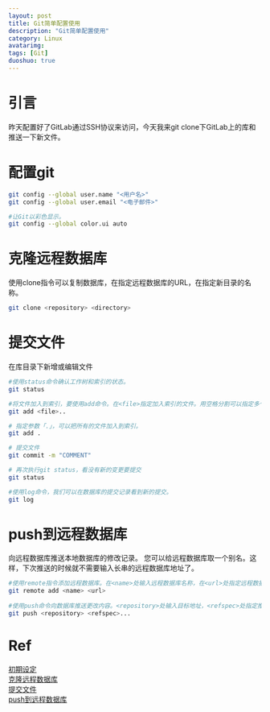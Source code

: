 ```yaml
---
layout: post
title: Git简单配置使用
description: "Git简单配置使用"
category: Linux
avatarimg:
tags: [Git]
duoshuo: true
---
```


# 引言
昨天配置好了GitLab通过SSH协议来访问，今天我来git clone下GitLab上的库和推送一下新文件。

# 配置git

```bash
git config --global user.name "<用户名>"
git config --global user.email "<电子邮件>"

#让Git以彩色显示。
git config --global color.ui auto
```   

# 克隆远程数据库
使用clone指令可以复制数据库，在<repository>指定远程数据库的URL，在<directory>指定新目录的名称。

```bash
git clone <repository> <directory>
```    

# 提交文件
在库目录下新增或编辑文件

```bash
#使用status命令确认工作树和索引的状态。
git status

#将文件加入到索引，要使用add命令。在<file>指定加入索引的文件。用空格分割可以指定多个文件。
git add <file>..

# 指定参数「.」，可以把所有的文件加入到索引。
git add .

# 提交文件
git commit -m "COMMENT"

# 再次执行git status，看没有新的变更要提交
git status

#使用log命令，我们可以在数据库的提交记录看到新的提交。
git log
```    

# push到远程数据库

向远程数据库推送本地数据库的修改记录。
您可以给远程数据库取一个别名。这样，下次推送的时候就不需要输入长串的远程数据库地址了。

```bash
#使用remote指令添加远程数据库。在<name>处输入远程数据库名称，在<url>处指定远程数据库的URL。
git remote add <name> <url>
 
#使用push命令向数据库推送更改内容。<repository>处输入目标地址，<refspec>处指定推送的分支。
git push <repository> <refspec>...

```    

# Ref
[初期设定](http://backlogtool.com/git-guide/cn/intro/intro2_2.html)  
[克隆远程数据库](http://backlogtool.com/git-guide/cn/intro/intro4_3.html)  
[提交文件](http://backlogtool.com/git-guide/cn/intro/intro2_4.html)  
[push到远程数据库](http://backlogtool.com/git-guide/cn/intro/intro4_2.html)  

